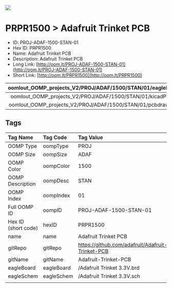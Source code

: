 


  
![][im]
# PRPR1500 > Adafruit Trinket PCB

- ID: PROJ-ADAF-1500-STAN-01
- Hex ID: PRPR1500
- Name: Adafruit Trinket PCB
- Description: Adafruit Trinket PCB
- Long Link: [http://oom.lt/PROJ-ADAF-1500-STAN-01](http://oom.lt/PROJ-ADAF-1500-STAN-01)
- Short Link: [http://oom.lt/PRPR1500](http://oom.lt/PRPR1500)
  

|oomlout_OOMP_projects_V2/PROJ/ADAF/1500/STAN/01/eagleImage.png|oomlout_OOMP_projects_V2/PROJ/ADAF/1500/STAN/01/eagleSchemImage.png|oomlout_OOMP_projects_V2/PROJ/ADAF/1500/STAN/01/kicadPcb3dFront.png|oomlout_OOMP_projects_V2/PROJ/ADAF/1500/STAN/01/kicadPcb3dBack.png|
| :---: | :---: | :---: | :---: |
|oomlout_OOMP_projects_V2/PROJ/ADAF/1500/STAN/01/kicadPcb3d.png|oomlout_OOMP_projects_V2/PROJ/ADAF/1500/STAN/01/bomBack.png|oomlout_OOMP_projects_V2/PROJ/ADAF/1500/STAN/01/bomFront.png|oomlout_OOMP_projects_V2/PROJ/ADAF/1500/STAN/01/pcbdraw.svg|
|oomlout_OOMP_projects_V2/PROJ/ADAF/1500/STAN/01/pcbdrawBack.svg||||

## Tags
  

|Tag Name|Tag Code|Tag Value|
| :--- | :--- | :--- |
|OOMP Type|oompType|PROJ|
|OOMP Size|oompSize|ADAF|
|OOMP Color|oompColor|1500|
|OOMP Description|oompDesc|STAN|
|OOMP Index|oompIndex|01|
|Full OOMP ID|oompID|PROJ-ADAF-1500-STAN-01|
|Hex ID (short code)|hexID|PRPR1500|
|name|name|Adafruit Trinket PCB|
|gitRepo|gitRepo|https://github.com/adafruit/Adafruit-Trinket-PCB|
|gitName|gitName|Adafruit-Trinket-PCB|
|eagleBoard|eagleBoard|/Adafruit Trinket 3.3V.brd|
|eagleSchem|eagleSchem|/Adafruit Trinket 3.3V.sch|
||||



[im]: PROJ/ADAF/1500/STAN/01/kicadPcb3d_450.png
